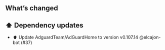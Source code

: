 ## What’s changed
## ⬆️ Dependency updates

- ⬆️ Update AdguardTeam/AdGuardHome to version v0.107.14 @elcajon-bot (#37)
